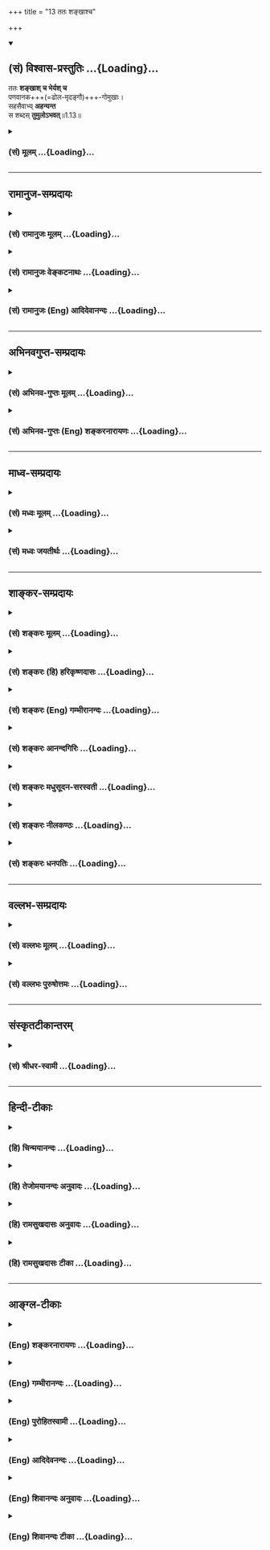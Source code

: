 +++
title = "13 ततः शङ्खाश्च"

+++
<div class="js_include" newlevelforh1="2" title="(सं) विश्वास-प्रस्तुतिः" unfilled url="/mahAbhAratam/shlokashaH/06-bhIShma-parva/03-bhagavad-gItA-parva/saMskRtam/vishvAsa-prastutiH/01_arjuna-viShAda-yogaH/13_tataH_shankhAshch.md">
<details open><summary><h2>(सं) विश्वास-प्रस्तुतिः ...{Loading}...</h2></summary>

ततः **शङ्खाश् च भेर्यश् च**  
पणवानक+++(=ढोल-मृदङ्गौ)+++-गोमुखाः।  
सहसैवाभ्य् **अहन्यन्त**  
स शब्दस् **तुमुलोऽभवत्**॥1.13॥
</details>
</div>
<div class="js_include collapsed" newlevelforh1="3" title="(सं) मूलम्" unfilled url="/mahAbhAratam/shlokashaH/06-bhIShma-parva/03-bhagavad-gItA-parva/saMskRtam/mUlam/01_arjuna-viShAda-yogaH/13_tataH_shankhAshch.md">
<details><summary><h3>(सं) मूलम् ...{Loading}...</h3></summary>

ततः शङ्खाश्च भेर्यश्च पणवानकगोमुखाः।  
सहसैवाभ्यहन्यन्त स शब्दस्तुमुलोऽभवत्।।1.13।।
</details>
</div>


_________________
## रामानुज-सम्प्रदायः
<div class="js_include collapsed" newlevelforh1="3" title="(सं) रामानुजः मूलम्" unfilled url="/mahAbhAratam/shlokashaH/06-bhIShma-parva/03-bhagavad-gItA-parva/saMskRtam/rAmAnujaH/mUlam/01_arjuna-viShAda-yogaH/13_tataH_shankhAshch.md">
<details><summary><h3>(सं) रामानुजः मूलम् ...{Loading}...</h3></summary>

१९-तमस्य टीका दृश्या।
</details>
</div>
<div class="js_include collapsed" newlevelforh1="3" title="(सं) रामानुजः वेङ्कटनाथः" unfilled url="/mahAbhAratam/shlokashaH/06-bhIShma-parva/03-bhagavad-gItA-parva/saMskRtam/rAmAnujaH/venkaTanAthaH/01_arjuna-viShAda-yogaH/13_tataH_shankhAshch.md">
<details><summary><h3>(सं) रामानुजः वेङ्कटनाथः ...{Loading}...</h3></summary>

  
  
।।1.13।। तस्य सञ्जनयन् इत्यादेःतुमुलोऽभवत् इत्यन्तस्यार्थमाह तस्येति।
जनयन्निति शतुःलक्षणहेत्वोः क्रियायाः अष्टा.3।2।126 इति
हेत्वर्थत्वसूचनायजनयितुं इत्युक्तम्। सिंहनादं विनद्य इत्येतत्ओदनपाकं पचति
इतिवदिति सूचयितुंकृत्वा इति पदम्। कृभ्वस्तयः क्रियासामान्यवचनाः  
  
इत्येतद्व्यञ्जनायोदाहरणतयाशङ्खाध्मानं च कृत्वा इत्युक्तम्। ततः शङ्खाः
इत्यत्र ततःशब्देन विजिगीषासूचनाय भीष्मेण सेनापतिना कारितत्वं
ज्ञापितमित्यभिप्रायेणोक्तंअकारयदिति। शङ्खभेरीति पणवाद्युपलक्षणम् ततः
श्लोकेऽपि कतिपयवाद्यविशेषनिर्देश उपलक्षणार्थ इति सूचितम्।
सिंहनादशङ्खध्मानाभ्यां शङ्खभेर्यादिनादसमुच्चयार्थो द्वितीयश्चकारः।
कृत्वेत्यनेन अकारयदित्यस्य समुच्चयार्थस्तृतीयः।  
  
  
  

</details>
</div>
<div class="js_include collapsed" newlevelforh1="3" title="(सं) रामानुजः (Eng) आदिदेवानन्दः" unfilled url="/mahAbhAratam/shlokashaH/06-bhIShma-parva/03-bhagavad-gItA-parva/saMskRtam/rAmAnujaH/english/AdidevAnandaH/01_arjuna-viShAda-yogaH/13_tataH_shankhAshch.md">
<details><summary><h3>(सं) रामानुजः (Eng) आदिदेवानन्दः ...{Loading}...</h3></summary>

1.1 - 1.19 Dhrtarastra said - Sanjaya said Duryodhana, after viewing the forces of Pandavas protected by Bhima, and his own forces protected by Bhisma conveyed his views thus to Drona, his teacher, about the adeacy of Bhima's forces for conering the Kaurava forces and the inadeacy of his own forces for victory against the Pandava forces. He was grief-stricken within. Observing his (Duryodhana's) despondecny, Bhisma,
in order to cheer him, roared like a lion, and then blowing his conch,
made his side sound their conchs and kettle-drums, which made an uproar as a sign of victory. Then, having heard that great tumult, Arjuna and Sri Krsna the Lord of all lords, who was acting as the charioteer of Arjuna, sitting in their great chariot which was powerful enough to coner the three worlds; blew their divine conchs Srimad Pancajanya and Devadatta. Then, both Yudhisthira and Bhima blew their respective conchs separately. That tumult rent asunder the hearts of your sons, led by Duryodhana. The sons of Dhrtarastra then thought, 'Our cause is almost lost now itself.' So said Sanjaya to Dhrtarastra who was longing for their victory. Sanjaya said to Dhrtarastra: Then, seeing the Kauravas,
who were ready for battle, Arjuna, who had Hanuman, noted for his exploit of burning Lanka, as the emblem on his flag on his chariot,
directed his charioteer Sri Krsna, the Supreme Lord-who is overcome by parental love for those who take shelter in Him who is the treasure-house of knowledge, power, lordship, energy, potency and splendour, whose sportive delight brings about the origin, sustentation and dissolution of the entire cosmos at His will, who is the Lord of the senses, who controls in all ways the senses inner and outer of all,
superior and inferior - by saying, 'Station my chariot in an appropriate place in order that I may see exactly my enemies who are eager for battle.'

</details>
</div>


_________________
## अभिनवगुप्त-सम्प्रदायः
<div class="js_include collapsed" newlevelforh1="3" title="(सं) अभिनव-गुप्तः मूलम्" unfilled url="/mahAbhAratam/shlokashaH/06-bhIShma-parva/03-bhagavad-gItA-parva/saMskRtam/abhinava-guptaH/mUlam/01_arjuna-viShAda-yogaH/13_tataH_shankhAshch.md">
<details><summary><h3>(सं) अभिनव-गुप्तः मूलम् ...{Loading}...</h3></summary>

।।1.13।। No commentary.  
  

</details>
</div>
<div class="js_include collapsed" newlevelforh1="3" title="(सं) अभिनव-गुप्तः (Eng) शङ्करनारायणः" unfilled url="/mahAbhAratam/shlokashaH/06-bhIShma-parva/03-bhagavad-gItA-parva/saMskRtam/abhinava-guptaH/english/shankaranArAyaNaH/01_arjuna-viShAda-yogaH/13_tataH_shankhAshch.md">
<details><summary><h3>(सं) अभिनव-गुप्तः (Eng) शङ्करनारायणः ...{Loading}...</h3></summary>

1.12 1.29 Sri Abhinavgupta did not comment upon this sloka.

</details>
</div>


_________________
## माध्व-सम्प्रदायः
<div class="js_include collapsed" newlevelforh1="3" title="(सं) मध्वः मूलम्" unfilled url="/mahAbhAratam/shlokashaH/06-bhIShma-parva/03-bhagavad-gItA-parva/saMskRtam/madhvaH/mUlam/01_arjuna-viShAda-yogaH/13_tataH_shankhAshch.md">
<details><summary><h3>(सं) मध्वः मूलम् ...{Loading}...</h3></summary>

  
  
।।1.13।। Sri Madhvacharya did not comment on this sloka. The commentary
starts from 2.11.  
  

</details>
</div>
<div class="js_include collapsed" newlevelforh1="3" title="(सं) मध्वः जयतीर्थः" unfilled url="/mahAbhAratam/shlokashaH/06-bhIShma-parva/03-bhagavad-gItA-parva/saMskRtam/madhvaH/jayatIrthaH/01_arjuna-viShAda-yogaH/13_tataH_shankhAshch.md">
<details><summary><h3>(सं) मध्वः जयतीर्थः ...{Loading}...</h3></summary>

  
  
।।1.13।। Sri Jayatirtha did not comment on this sloka. The commentary
starts from 2.11.  
  

</details>
</div>


_________________
## शाङ्कर-सम्प्रदायः
<div class="js_include collapsed" newlevelforh1="3" title="(सं) शङ्करः मूलम्" unfilled url="/mahAbhAratam/shlokashaH/06-bhIShma-parva/03-bhagavad-gItA-parva/saMskRtam/shankaraH/mUlam/01_arjuna-viShAda-yogaH/13_tataH_shankhAshch.md">
<details><summary><h3>(सं) शङ्करः मूलम् ...{Loading}...</h3></summary>

1.13 Sri Sankaracharya did not comment on this sloka. The commentary
starts from 2.10.  
  

</details>
</div>
<div class="js_include collapsed" newlevelforh1="3" title="(सं) शङ्करः (हि) हरिकृष्णदासः" unfilled url="/mahAbhAratam/shlokashaH/06-bhIShma-parva/03-bhagavad-gItA-parva/saMskRtam/shankaraH/hindI/harikRShNadAsaH/01_arjuna-viShAda-yogaH/13_tataH_shankhAshch.md">
<details><summary><h3>(सं) शङ्करः (हि) हरिकृष्णदासः ...{Loading}...</h3></summary>

।।1.13।। Sri Sankaracharya did not comment on this sloka.  
  

</details>
</div>
<div class="js_include collapsed" newlevelforh1="3" title="(सं) शङ्करः (Eng) गम्भीरानन्दः" unfilled url="/mahAbhAratam/shlokashaH/06-bhIShma-parva/03-bhagavad-gItA-parva/saMskRtam/shankaraH/english/gambhIrAnandaH/01_arjuna-viShAda-yogaH/13_tataH_shankhAshch.md">
<details><summary><h3>(सं) शङ्करः (Eng) गम्भीरानन्दः ...{Loading}...</h3></summary>

1.13 Sri Sankaracharya did not comment on this sloka. The commentary
starts from 2.10.

</details>
</div>
<div class="js_include collapsed" newlevelforh1="3" title="(सं) शङ्करः आनन्दगिरिः" unfilled url="/mahAbhAratam/shlokashaH/06-bhIShma-parva/03-bhagavad-gItA-parva/saMskRtam/shankaraH/AnandagiriH/01_arjuna-viShAda-yogaH/13_tataH_shankhAshch.md">
<details><summary><h3>(सं) शङ्करः आनन्दगिरिः ...{Loading}...</h3></summary>

।।1.13।। राजाभिप्रायं प्रतीत्य भीष्मप्रवृत्त्यनन्तरं तत्पक्षैस्तैस्तै
राजभिः शङ्खादयो वाद्यविशेषा झटिति शब्दवन्तः संपादिताः। स च
शङ्खादिप्रयुक्तशब्दस्तुमुलो बहुलं भयं परेषां परिद्योतयन्नासीदित्याह
**तत इति।  
**

</details>
</div>
<div class="js_include collapsed" newlevelforh1="3" title="(सं) शङ्करः मधुसूदन-सरस्वती" unfilled url="/mahAbhAratam/shlokashaH/06-bhIShma-parva/03-bhagavad-gItA-parva/saMskRtam/shankaraH/madhusUdana-sarasvatI/01_arjuna-viShAda-yogaH/13_tataH_shankhAshch.md">
<details><summary><h3>(सं) शङ्करः मधुसूदन-सरस्वती ...{Loading}...</h3></summary>

।।1.13।। ततो भीष्मस्य सेनापतेः प्रवृत्त्यनन्तरं पणवा आनका गोमुखाश्च
वाद्यविशेषाः सहसा तत्क्षणमेवाभ्यहन्यन्त वादिताः। कर्मकर्तरि प्रयोगः। स
शब्दस्तुमुलो महानासीत्तथापि न पाण्डवानां क्षोभो जात इत्यभिप्रायः।  
  

</details>
</div>
<div class="js_include collapsed" newlevelforh1="3" title="(सं) शङ्करः नीलकण्ठः" unfilled url="/mahAbhAratam/shlokashaH/06-bhIShma-parva/03-bhagavad-gItA-parva/saMskRtam/shankaraH/nIlakaNThaH/01_arjuna-viShAda-yogaH/13_tataH_shankhAshch.md">
<details><summary><h3>(सं) शङ्करः नीलकण्ठः ...{Loading}...</h3></summary>

।।1.13।। अभ्यहन्यन्त अभिहताः। कर्मकर्तरि प्रयोगः।  
  

</details>
</div>
<div class="js_include collapsed" newlevelforh1="3" title="(सं) शङ्करः धनपतिः" unfilled url="/mahAbhAratam/shlokashaH/06-bhIShma-parva/03-bhagavad-gItA-parva/saMskRtam/shankaraH/dhanapatiH/01_arjuna-viShAda-yogaH/13_tataH_shankhAshch.md">
<details><summary><h3>(सं) शङ्करः धनपतिः ...{Loading}...</h3></summary>

।।1.13।।**तत इति।** दुर्योधनाभिप्रायानुरोधिभीष्मप्रवृत्त्यनन्तरं
शङ्खादयो वाद्यविशेषा भीष्मानुसारिभिः सहसैव झटित्यभ्यहन्यन्ताभिहता
वादिताः। स शब्दस्तुमुलो महाञ्जातः।  

</details>
</div>


_________________
## वल्लभ-सम्प्रदायः
<div class="js_include collapsed" newlevelforh1="3" title="(सं) वल्लभः मूलम्" unfilled url="/mahAbhAratam/shlokashaH/06-bhIShma-parva/03-bhagavad-gItA-parva/saMskRtam/vallabhaH/mUlam/01_arjuna-viShAda-yogaH/13_tataH_shankhAshch.md">
<details><summary><h3>(सं) वल्लभः मूलम् ...{Loading}...</h3></summary>

।।1.12 1.13।। ततस्तद्विषादमवलोक्य भीष्मस्तस्य हर्षं जनयितुं सिंहनादं
शङ्खनादं च कृत्वा शङ्खभेरीनिनादैर्विजयाभिशंसकं घोषं चाकारयत्।  

</details>
</div>
<div class="js_include collapsed" newlevelforh1="3" title="(सं) वल्लभः पुरुषोत्तमः" unfilled url="/mahAbhAratam/shlokashaH/06-bhIShma-parva/03-bhagavad-gItA-parva/saMskRtam/vallabhaH/puruShottamaH/01_arjuna-viShAda-yogaH/13_tataH_shankhAshch.md">
<details><summary><h3>(सं) वल्लभः पुरुषोत्तमः ...{Loading}...</h3></summary>

  
  
।।1.13।। एवं सेनापतेर्युद्धोत्सवप्रवर्त्तकं शङ्खध्वनिमाकर्ण्य
सर्वसावधानकरणार्थं वादका दुन्दुभ्यादिवादनं कृतवन्त इत्याह तत इति। सहसा
तच्छ्रवण एव शङ्खा भेर्यश्च पणवा आनकाः गोमुखाः अभ्यहन्यन्त वादिता
इत्यर्थः। एवकारेण तच्छ्रवणादेव वादितवन्तः नतु युद्धोपस्थित्या
स्वशौर्याविर्भावनेति व्यज्यते। स शङ्खादिशब्दस्तुमुलो महानासीत्।  
  
  
  

</details>
</div>


_________________
## संस्कृतटीकान्तरम्
<div class="js_include collapsed" newlevelforh1="3" title="(सं) श्रीधर-स्वामी" unfilled url="/mahAbhAratam/shlokashaH/06-bhIShma-parva/03-bhagavad-gItA-parva/saMskRtam/shrIdhara-svAmI/01_arjuna-viShAda-yogaH/13_tataH_shankhAshch.md">
<details><summary><h3>(सं) श्रीधर-स्वामी ...{Loading}...</h3></summary>

**।।1.13।।** तदेवं सेनापतेर्भीष्मस्य युद्धोत्सवमालक्ष्य सर्वतो
युद्धोत्सवः प्रवृत्त इत्याह **तत इति।** पणवा आनकाः गोमुखाश्च
वाद्यविशेषाः। सहसैव तत्क्षणमेवाभ्यहन्यन्त वादिताः। स च
शङ्खादिशब्दस्तुमुलो महानभवत्।  
  

</details>
</div>


_________________
## हिन्दी-टीकाः
<div class="js_include collapsed" newlevelforh1="3" title="(हि) चिन्मयानन्दः" unfilled url="/mahAbhAratam/shlokashaH/06-bhIShma-parva/03-bhagavad-gItA-parva/hindI/chinmayAnandaH/01_arjuna-viShAda-yogaH/13_tataH_shankhAshch.md">
<details><summary><h3>(हि) चिन्मयानन्दः ...{Loading}...</h3></summary>

।।1.13।। निसंदेह सभी योद्धागण अत्यधिक तनाव में थे परन्तु जैसे ही
उन्होंने शंखनाद सुना सबने अपनाअपना शंख उठाकर शंखध्वनि की। उसके बाद युद्ध
के वाद्य शंख भेरी नगाड़े आदि युद्ध की घोषणा के रूप में बजने लगे। संजय इस
कोलाहल का वर्णन तुमुलध्वनि हुई इस प्रकार करता है। परन्तु आगे प्रत्युत्तर
में हुई पाण्डवों की शंखध्वनि का वर्णन करते हुए कहता है कि वह शब्द इतना
भयंकर था कि आकाश और पृथ्वी उससे गूँजने लगे और कौरवों के हृदय विदीर्ण
होने लगे। इस वर्णन से स्पष्ट होता है कि संजय दुर्योधन के इस कार्य का
विरोधी था। अत हम पूर्ण विश्वास के साथ उसके द्वारा वर्णित युद्धभूमि में
दिये गये भगवान् श्रीकृष्ण के उपदेश को स्वीकार कर सकते हैं।  

</details>
</div>
<div class="js_include collapsed" newlevelforh1="3" title="(हि) तेजोमयानन्दः अनुवादः" unfilled url="/mahAbhAratam/shlokashaH/06-bhIShma-parva/03-bhagavad-gItA-parva/hindI/tejomayAnandaH/anuvAdaH/01_arjuna-viShAda-yogaH/13_tataH_shankhAshch.md">
<details><summary><h3>(हि) तेजोमयानन्दः अनुवादः ...{Loading}...</h3></summary>

।।1.13।। तत्पश्चात् शंख, नगारे, ढोल व शृंगी आदि वाद्य एक साथ ही बज उठे,
जिनका बड़ा भयंकर शब्द हुआ।

</details>
</div>
<div class="js_include collapsed" newlevelforh1="3" title="(हि) रामसुखदासः अनुवादः" unfilled url="/mahAbhAratam/shlokashaH/06-bhIShma-parva/03-bhagavad-gItA-parva/hindI/rAmasukhadAsaH/anuvAdaH/01_arjuna-viShAda-yogaH/13_tataH_shankhAshch.md">
<details><summary><h3>(हि) रामसुखदासः अनुवादः ...{Loading}...</h3></summary>

।।1.13।। उसके बाद शंख, भेरी (नगाड़े), ढोल, मृदङ्ग और नरसिंघे बाजे एक साथ
बज उठे। उनका वह शब्द बड़ा भयंकर हुआ।

</details>
</div>
<div class="js_include collapsed" newlevelforh1="3" title="(हि) रामसुखदासः टीका" unfilled url="/mahAbhAratam/shlokashaH/06-bhIShma-parva/03-bhagavad-gItA-parva/hindI/rAmasukhadAsaH/TIkA/01_arjuna-viShAda-yogaH/13_tataH_shankhAshch.md">
<details><summary><h3>(हि) रामसुखदासः टीका ...{Loading}...</h3></summary>

1.13।।***व्याख्या--*****'ततः शङ्खाश्च भेर्यश्च
पणवानक-गोमुखाः'--**यद्यपि भीष्मजीने युद्धारम्भकी घोषणा करनेके लिये शंख
नहीं बजाया था, प्रत्युत दुर्योधनको प्रसन्न करनेके लिये ही शंख बजाया
था,तथापि कौरवसेनाने भीष्मजीके शंखवादनको युद्धकी घोषणा ही समझा। अतः
भीष्मजीके शंख बजानेपर कौरवसेनाके शंख आदि सब बाजे एक साथ बज उठे।  
**'शंख'**समुद्रसे उत्पन्न होते हैं। ये ठाकुरजीकी सेवापूजामें रखे जाते
हैं और आरती उतारने आदिके काममें आते हैं। माङ्गलिक कार्योंमें तथा युद्धके
आरम्भमें ये मुखसे फूँक देकर बजाये जाते हैं। **'भेरी'**नाम नगाड़ोंका है
(जो बड़े नगाड़े होते हैं उनको नौबत कहते हैं)। ये नगाड़े लोहेके बने हुए
और भैंसेके चमड़ेसे मढ़े हुए होते हैं तथा लकड़ीके डंडेसे बजाये जाते हैं।
ये मन्दिरोंमें एवं राजाओंके किलोंमें रखे जाते हैं। उत्सव और माङ्गलिक
कार्योंमें ये विशेषतासे बजाये जाते हैं। राजाओंके यहाँ ये रोज बजाये जाते
हैं।**'पणव'**नाम ढोलका है। ये लोहेके अथवा लकड़ीके बने हुए और बकरेके
चमड़ेसे मढ़े हुए होते हैं तथा हाथसे या लकड़ीके डंडेसे बजाये जाते हैं। ये
आकारमें ढोलकीकी तरह होनेपर भी ढोलकीसे बड़े होते हैं। कार्यके आरम्भमें
पणवोंको बजाना गणेशजीके पूजनके समान माङ्गलिक माना जाता है। **'आनक'** नाम
मृदङ्गका है। इनको पखावज भी कहते हैं। आकारमें ये लकड़ीकी बनायी हुई
ढोलकीके समान होते हैं। ये मिट्टीके बने हुए और चमड़ेसे मढ़े हुए होते हैं
तथा हाथसे बजाये जाते हैं।**'गोमुख'**नाम नरसिंघेका है। ये आकारमें
साँपकी तरह टेढ़े होते हैं और इनका मुख गायकी तरह होता है। ये मुखकी फूँकसे
बजाये जाते हैं।

</details>
</div>


_________________
## आङ्ग्ल-टीकाः
<div class="js_include collapsed" newlevelforh1="3" title="(Eng) शङ्करनारायणः" unfilled url="/mahAbhAratam/shlokashaH/06-bhIShma-parva/03-bhagavad-gItA-parva/english/shankaranArAyaNaH/01_arjuna-viShAda-yogaH/13_tataH_shankhAshch.md">
<details><summary><h3>(Eng) शङ्करनारायणः ...{Loading}...</h3></summary>

1.13. Then all on a sudden, the conch-shells, drums, tabors, trumpets,
and cow-horns were sounded; that sound was tumultuous.

</details>
</div>
<div class="js_include collapsed" newlevelforh1="3" title="(Eng) गम्भीरानन्दः" unfilled url="/mahAbhAratam/shlokashaH/06-bhIShma-parva/03-bhagavad-gItA-parva/english/gambhIrAnandaH/01_arjuna-viShAda-yogaH/13_tataH_shankhAshch.md">
<details><summary><h3>(Eng) गम्भीरानन्दः ...{Loading}...</h3></summary>

1.13 Just immediately after that conchs and kettledrums, and tabors,
trumpets and cow-horns blared forth. That sound became tumultuous.

</details>
</div>
<div class="js_include collapsed" newlevelforh1="3" title="(Eng) पुरोहितस्वामी" unfilled url="/mahAbhAratam/shlokashaH/06-bhIShma-parva/03-bhagavad-gItA-parva/english/purohitasvAmI/01_arjuna-viShAda-yogaH/13_tataH_shankhAshch.md">
<details><summary><h3>(Eng) पुरोहितस्वामी ...{Loading}...</h3></summary>

1.13 And immediately all the conches and drums, the trumpets and horns,
blared forth in tumultuous uproar.

</details>
</div>
<div class="js_include collapsed" newlevelforh1="3" title="(Eng) आदिदेवनन्दः" unfilled url="/mahAbhAratam/shlokashaH/06-bhIShma-parva/03-bhagavad-gItA-parva/english/AdidevanandaH/01_arjuna-viShAda-yogaH/13_tataH_shankhAshch.md">
<details><summary><h3>(Eng) आदिदेवनन्दः ...{Loading}...</h3></summary>

1.13 Then suddenly conchs and kettle drums, trumpets, tabors and blow horns blared forth; and the sound was terrific.

</details>
</div>
<div class="js_include collapsed" newlevelforh1="3" title="(Eng) शिवानन्दः अनुवादः" unfilled url="/mahAbhAratam/shlokashaH/06-bhIShma-parva/03-bhagavad-gItA-parva/english/shivAnandaH/anuvAdaH/01_arjuna-viShAda-yogaH/13_tataH_shankhAshch.md">
<details><summary><h3>(Eng) शिवानन्दः अनुवादः ...{Loading}...</h3></summary>

1.13. Then (following Bhishma), conches and kettledrums, tabors, drums and cow horns blared forth ite suddenly (from the Kaurava side) and the sound was tremendous.

</details>
</div>
<div class="js_include collapsed" newlevelforh1="3" title="(Eng) शिवानन्दः टीका" unfilled url="/mahAbhAratam/shlokashaH/06-bhIShma-parva/03-bhagavad-gItA-parva/english/shivAnandaH/TIkA/01_arjuna-viShAda-yogaH/13_tataH_shankhAshch.md">
<details><summary><h3>(Eng) शिवानन्दः टीका ...{Loading}...</h3></summary>

1.13 ततः then शङ्खाः conches; च and; भेर्यः kettledrums; च and;
पणवानकगोमुखाः tabors; drums and cowhorns; सहसा एव ite suddenly;
अभ्यहन्यन्त blared forth; सः that; शब्दः sound; तुमुलः tremendous; अभवत्
was.No Commentary.

</details>
</div>
